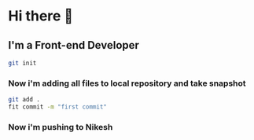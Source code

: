 # Hi there 👋

## I'm a Front-end Developer

```bash
git init
```
### Now i'm adding all files to local repository and take snapshot

```bash
git add .
fit commit -m "first commit"
```
### Now i'm pushing to Nikesh
